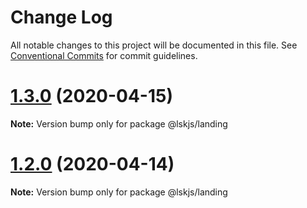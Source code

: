 # Change Log

All notable changes to this project will be documented in this file.
See [Conventional Commits](https://conventionalcommits.org) for commit guidelines.

# [1.3.0](https://github.com/lskjs/ux/tree/master/packages/landing/compare/v1.1.76...v1.3.0) (2020-04-15)

**Note:** Version bump only for package @lskjs/landing





# [1.2.0](https://github.com/lskjs/ux/tree/master/packages/landing/compare/v1.1.76...v1.2.0) (2020-04-14)

**Note:** Version bump only for package @lskjs/landing
